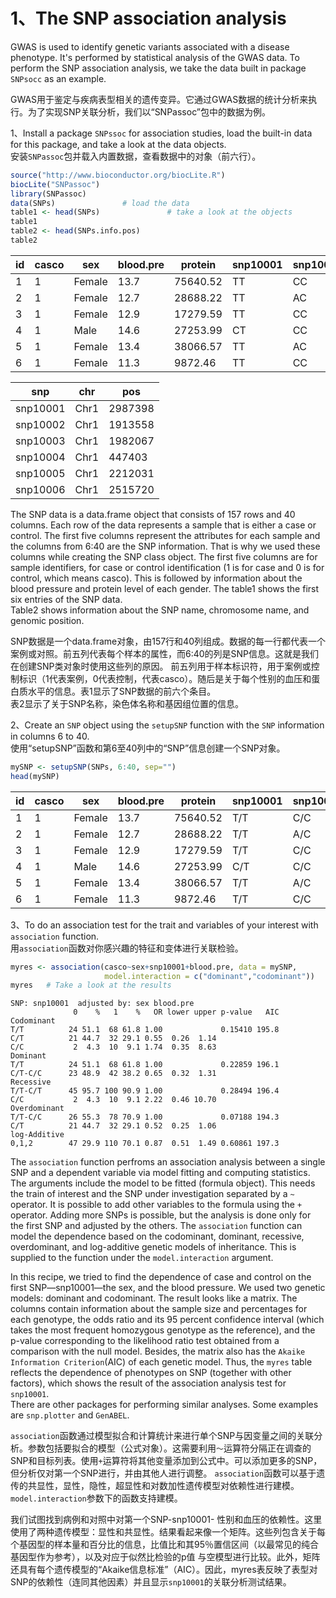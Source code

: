 
# 1、The SNP association analysis

GWAS is used to identify genetic variants associated with a disease phenotype. It's performed by statistical analysis of the GWAS data. To perform the SNP association analysis, we take the data built in package `SNPsocc` as an example.<br>

GWAS用于鉴定与疾病表型相关的遗传变异。它通过GWAS数据的统计分析来执行。为了实现SNP关联分析，我们以“SNPassoc”包中的数据为例。

1、Install a package `SNPssoc` for association studies, load the built-in data for this package, and take a look at the data objects.<br>
安装`SNPassoc`包并载入内置数据，查看数据中的对象（前六行）。


```R
source("http://www.bioconductor.org/biocLite.R")
biocLite("SNPassoc")
library(SNPassoc)
data(SNPs)               # load the data
table1 <- head(SNPs)               # take a look at the objects
table1
table2 <- head(SNPs.info.pos)
table2 
```


<table>
<thead><tr><th scope=col>id</th><th scope=col>casco</th><th scope=col>sex</th><th scope=col>blood.pre</th><th scope=col>protein</th><th scope=col>snp10001</th><th scope=col>snp10002</th><th scope=col>snp10003</th><th scope=col>snp10004</th><th scope=col>snp10005</th><th scope=col>...</th><th scope=col>snp100026</th><th scope=col>snp100027</th><th scope=col>snp100028</th><th scope=col>snp100029</th><th scope=col>snp100030</th><th scope=col>snp100031</th><th scope=col>snp100032</th><th scope=col>snp100033</th><th scope=col>snp100034</th><th scope=col>snp100035</th></tr></thead>
<tbody>
	<tr><td>1       </td><td>1       </td><td>Female  </td><td>13.7    </td><td>75640.52</td><td>TT      </td><td>CC      </td><td>GG      </td><td>GG      </td><td>GG      </td><td>...     </td><td>GG      </td><td>CC      </td><td>CC      </td><td>GG      </td><td>AA      </td><td>TT      </td><td>AA      </td><td>AA      </td><td>TT      </td><td>TT      </td></tr>
	<tr><td>2       </td><td>1       </td><td>Female  </td><td>12.7    </td><td>28688.22</td><td>TT      </td><td>AC      </td><td>GG      </td><td>GG      </td><td>AG      </td><td>...     </td><td>GG      </td><td>CG      </td><td>CT      </td><td>GG      </td><td>AA      </td><td>TT      </td><td>AG      </td><td>AG      </td><td>TT      </td><td>TT      </td></tr>
	<tr><td>3       </td><td>1       </td><td>Female  </td><td>12.9    </td><td>17279.59</td><td>TT      </td><td>CC      </td><td>GG      </td><td>GG      </td><td>GG      </td><td>...     </td><td>GG      </td><td>CC      </td><td>CC      </td><td>GG      </td><td>AA      </td><td>TT      </td><td>AA      </td><td>AA      </td><td>TT      </td><td>TT      </td></tr>
	<tr><td>4       </td><td>1       </td><td>Male    </td><td>14.6    </td><td>27253.99</td><td>CT      </td><td>CC      </td><td>GG      </td><td>GG      </td><td>GG      </td><td>...     </td><td>GG      </td><td>CC      </td><td>CT      </td><td>AG      </td><td>AA      </td><td>TT      </td><td>AG      </td><td>AG      </td><td>CT      </td><td>TT      </td></tr>
	<tr><td>5       </td><td>1       </td><td>Female  </td><td>13.4    </td><td>38066.57</td><td>TT      </td><td>AC      </td><td>GG      </td><td>GG      </td><td>GG      </td><td>...     </td><td>GG      </td><td>CG      </td><td>CT      </td><td>GG      </td><td>AA      </td><td>TT      </td><td>AG      </td><td>AG      </td><td>TT      </td><td>TT      </td></tr>
	<tr><td>6       </td><td>1       </td><td>Female  </td><td>11.3    </td><td> 9872.46</td><td>TT      </td><td>CC      </td><td>GG      </td><td>GG      </td><td>GG      </td><td>...     </td><td>GG      </td><td>CC      </td><td>CC      </td><td>GG      </td><td>AA      </td><td>TT      </td><td>AA      </td><td>AA      </td><td>TT      </td><td>NA      </td></tr>
</tbody>
</table>




<table>
<thead><tr><th scope=col>snp</th><th scope=col>chr</th><th scope=col>pos</th></tr></thead>
<tbody>
	<tr><td>snp10001</td><td>Chr1    </td><td>2987398 </td></tr>
	<tr><td>snp10002</td><td>Chr1    </td><td>1913558 </td></tr>
	<tr><td>snp10003</td><td>Chr1    </td><td>1982067 </td></tr>
	<tr><td>snp10004</td><td>Chr1    </td><td> 447403 </td></tr>
	<tr><td>snp10005</td><td>Chr1    </td><td>2212031 </td></tr>
	<tr><td>snp10006</td><td>Chr1    </td><td>2515720 </td></tr>
</tbody>
</table>



The SNP data is a data.frame object that consists of 157 rows and 40 columns. Each row of the data represents a sample that is either a case or control. The first five columns represent the attributes for each sample and the columns from 6:40 are the SNP information. That is why we used these columns while creating the SNP class object. The first five columns are for sample identifiers, for case or control identification (1 is for case and 0 is for control, which means casco). This is followed by information about the blood pressure and protein level of each gender. The table1 shows the first six entries of the SNP data.<br>
Table2 shows information about the SNP name, chromosome name, and genomic position.<br>

SNP数据是一个data.frame对象，由157行和40列组成。数据的每一行都代表一个案例或对照。前五列代表每个样本的属性，而6:40的列是SNP信息。这就是我们在创建SNP类对象时使用这些列的原因。 前五列用于样本标识符，用于案例或控制标识（1代表案例，0代表控制，代表casco）。随后是关于每个性别的血压和蛋白质水平的信息。表1显示了SNP数据的前六个条目。<br>
表2显示了关于SNP名称，染色体名称和基因组位置的信息。

2、Create an `SNP` object using the `setupSNP` function with the `SNP` information in columns 6 to 40.<br>
使用“setupSNP”函数和第6至40列中的“SNP”信息创建一个SNP对象。


```R
mySNP <- setupSNP(SNPs, 6:40, sep="")
head(mySNP)
```


<table>
<thead><tr><th scope=col>id</th><th scope=col>casco</th><th scope=col>sex</th><th scope=col>blood.pre</th><th scope=col>protein</th><th scope=col>snp10001</th><th scope=col>snp10002</th><th scope=col>snp10003</th><th scope=col>snp10004</th><th scope=col>snp10005</th><th scope=col>...</th><th scope=col>snp100026</th><th scope=col>snp100027</th><th scope=col>snp100028</th><th scope=col>snp100029</th><th scope=col>snp100030</th><th scope=col>snp100031</th><th scope=col>snp100032</th><th scope=col>snp100033</th><th scope=col>snp100034</th><th scope=col>snp100035</th></tr></thead>
<tbody>
	<tr><td>1       </td><td>1       </td><td>Female  </td><td>13.7    </td><td>75640.52</td><td>T/T     </td><td>C/C     </td><td>G/G     </td><td>G/G     </td><td>G/G     </td><td>...     </td><td>G/G     </td><td>C/C     </td><td>C/C     </td><td>G/G     </td><td>A/A     </td><td>T/T     </td><td>A/A     </td><td>A/A     </td><td>T/T     </td><td>T/T     </td></tr>
	<tr><td>2       </td><td>1       </td><td>Female  </td><td>12.7    </td><td>28688.22</td><td>T/T     </td><td>A/C     </td><td>G/G     </td><td>G/G     </td><td>A/G     </td><td>...     </td><td>G/G     </td><td>C/G     </td><td>C/T     </td><td>G/G     </td><td>A/A     </td><td>T/T     </td><td>A/G     </td><td>A/G     </td><td>T/T     </td><td>T/T     </td></tr>
	<tr><td>3       </td><td>1       </td><td>Female  </td><td>12.9    </td><td>17279.59</td><td>T/T     </td><td>C/C     </td><td>G/G     </td><td>G/G     </td><td>G/G     </td><td>...     </td><td>G/G     </td><td>C/C     </td><td>C/C     </td><td>G/G     </td><td>A/A     </td><td>T/T     </td><td>A/A     </td><td>A/A     </td><td>T/T     </td><td>T/T     </td></tr>
	<tr><td>4       </td><td>1       </td><td>Male    </td><td>14.6    </td><td>27253.99</td><td>C/T     </td><td>C/C     </td><td>G/G     </td><td>G/G     </td><td>G/G     </td><td>...     </td><td>G/G     </td><td>C/C     </td><td>C/T     </td><td>A/G     </td><td>A/A     </td><td>T/T     </td><td>A/G     </td><td>A/G     </td><td>C/T     </td><td>T/T     </td></tr>
	<tr><td>5       </td><td>1       </td><td>Female  </td><td>13.4    </td><td>38066.57</td><td>T/T     </td><td>A/C     </td><td>G/G     </td><td>G/G     </td><td>G/G     </td><td>...     </td><td>G/G     </td><td>C/G     </td><td>C/T     </td><td>G/G     </td><td>A/A     </td><td>T/T     </td><td>A/G     </td><td>A/G     </td><td>T/T     </td><td>T/T     </td></tr>
	<tr><td>6       </td><td>1       </td><td>Female  </td><td>11.3    </td><td> 9872.46</td><td>T/T     </td><td>C/C     </td><td>G/G     </td><td>G/G     </td><td>G/G     </td><td>...     </td><td>G/G     </td><td>C/C     </td><td>C/C     </td><td>G/G     </td><td>A/A     </td><td>T/T     </td><td>A/A     </td><td>A/A     </td><td>T/T     </td><td>NA      </td></tr>
</tbody>
</table>



3、To do an association test for the trait and variables of your interest with `association` function.<br>
用`association`函数对你感兴趣的特征和变体进行关联检验。


```R
myres <- association(casco~sex+snp10001+blood.pre, data = mySNP,
                     model.interaction = c("dominant","codominant"))
myres   # Take a look at the results
```


    
    SNP: snp10001  adjusted by: sex blood.pre 
                  0    %   1    %   OR lower upper p-value   AIC
    Codominant                                                  
    T/T          24 51.1  68 61.8 1.00             0.15410 195.8
    C/T          21 44.7  32 29.1 0.55  0.26  1.14              
    C/C           2  4.3  10  9.1 1.74  0.35  8.63              
    Dominant                                                    
    T/T          24 51.1  68 61.8 1.00             0.22859 196.1
    C/T-C/C      23 48.9  42 38.2 0.65  0.32  1.31              
    Recessive                                                   
    T/T-C/T      45 95.7 100 90.9 1.00             0.28494 196.4
    C/C           2  4.3  10  9.1 2.22  0.46 10.70              
    Overdominant                                                
    T/T-C/C      26 55.3  78 70.9 1.00             0.07188 194.3
    C/T          21 44.7  32 29.1 0.52  0.25  1.06              
    log-Additive                                                
    0,1,2        47 29.9 110 70.1 0.87  0.51  1.49 0.60861 197.3


The `association` function perfroms an association analysis between a single SNP and a dependent variable via model fitting and computing statistics. The arguments include the model to be fitted (formula object). This needs the train of interest and the SNP under investigation separated by a `~` operator. It is possible to add other variables to the formula using the `+` operator. Adding more SNPs is possible, but the analysis is done only for the first SNP and adjusted by the others. The `association` function can model the dependence based on the codominant, dominant, recessive, overdominant, and log-additive genetic models of inheritance. This is supplied to the function under the `model.interaction` argument.<br>

In this recipe, we tried to find the dependence of case and control on the first SNP—snp10001—the sex, and the blood pressure. We used two genetic models: dominant and codominant. The result looks like a matrix. The columns contain information about the sample size and percentages for each genotype, the odds ratio and its 95 percent confidence interval (which takes the most frequent homozygous genotype as the reference), and the p-value corresponding to the likelihood ratio test obtained from a comparison with the null model. Besides, the matrix also has the `Akaike Information Criterion`(AIC) of each genetic model. Thus, the `myres` table reflects the dependence of phenotypes on SNP
(together with other factors), which shows the result of the association analysis test for `snp10001`.<br>
There are other packages for performing similar analyses. Some examples are `snp.plotter` and `GenABEL`.<br>

`association`函数通过模型拟合和计算统计来进行单个SNP与因变量之间的关联分析。参数包括要拟合的模型（公式对象）。这需要利用`〜`运算符分隔正在调查的SNP和目标列表。使用`+`运算符将其他变量添加到公式中。可以添加更多的SNP，但分析仅对第一个SNP进行，并由其他人进行调整。 `association`函数可以基于遗传的共显性，显性，隐性，超显性和对数加性遗传模型对依赖性进行建模。 `model.interaction`参数下的函数支持建模。<br>

我们试图找到病例和对照中对第一个SNP-snp10001- 性别和血压的依赖性。这里使用了两种遗传模型：显性和共显性。结果看起来像一个矩阵。这些列包含关于每个基因型的样本量和百分比的信息，比值比和其95％置信区间（以最常见的纯合基因型作为参考），以及对应于似然比检验的p值 与空模型进行比较。此外，矩阵还具有每个遗传模型的“Akaike信息标准”（AIC）。因此，myres表反映了表型对SNP的依赖性（连同其他因素）并且显示`snp10001`的关联分析测试结果。<br>



```R

```
